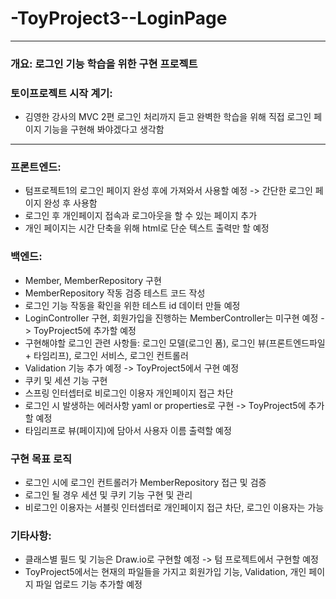 # -ToyProject3--LoginPage

---

### 개요: 로그인 기능 학습을 위한 구현 프로젝트

### 토이프로젝트 시작 계기: 
- 김영한 강사의 MVC 2편 로그인 처리까지 듣고 완벽한 학습을 위해 
직접 로그인 페이지 기능을 구현해 봐야겠다고 생각함

---

### 프론트엔드:
- 텀프로젝트1의 로그인 페이지 완성 후에 가져와서 사용할 예정 -> 간단한 로그인 페이지 완성 후 사용함
- 로그인 후 개인페이지 접속과 로그아웃을 할 수 있는 페이지 추가
- 개인 페이지는 시간 단축을 위해 html로 단순 텍스트 출력만 할 예정

### 백엔드: 
- Member, MemberRepository 구현
- MemberRepository 작동 검증 테스트 코드 작성
- 로그인 기능 작동을 확인을 위한 테스트 id 데이터 만들 예정  
- LoginController 구현, 회원가입을 진행하는 MemberController는 미구현 예정 -> ToyProject5에 추가할 예정
- 구현해야할 로그인 관련 사항들: 로그인 모델(로그인 폼), 로그인 뷰(프론트엔드파일 + 타임리프), 로그인 서비스, 로그인 컨트롤러
- Validation 기능 추가 예정 -> ToyProject5에서 구현 예정
- 쿠키 및 세션 기능 구현
- 스프링 인터셉터로 비로그인 이용자 개인페이지 접근 차단
- 로그인 시 발생하는 에러사항 yaml or properties로 구현 -> ToyProject5에 추가할 예정
- 타임리프로 뷰(페이지)에 담아서 사용자 이름 출력할 예정

### 구현 목표 로직
- 로그인 시에 로그인 컨트롤러가 MemberRepository 접근 및 검증
- 로그인 될 경우 세션 및 쿠키 기능 구현 및 관리
- 비로그인 이용자는 서블릿 인터셉터로 개인페이지 접근 차단, 로그인 이용자는 가능

### 기타사항:
- 클래스별 필드 및 기능은 Draw.io로 구현할 예정 -> 텀 프로젝트에서 구현할 예정
- ToyProject5에서는 현재의 파일들을 가지고 회원가입 기능, Validation, 개인 페이지 파일 업로드 기능 추가할 예정
